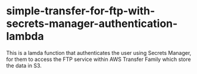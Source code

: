 # simple-transfer-for-ftp-with-secrets-manager-authentication-lambda

This is a lamda function that authenticates the user using Secrets Manager, for them to access the FTP service within AWS Transfer Family which store the data in S3.
